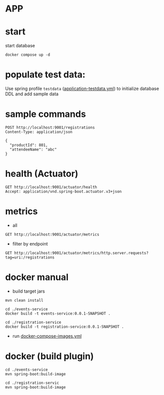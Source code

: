 APP
===

start
===
start database
```shell
docker compose up -d
```

populate test data:
===
Use spring profile `testdata` ([application-testdata.yml](events-service/src/main/resources/application-testdata.yml)) to initialize database DDL and add sample data

sample commands
===
```http request
POST http://localhost:9001/registrations
Content-Type: application/json

{
  "productId": 801,
  "attendeeName": "abc"
}
```

health (Actuator)
===
```http request
GET http://localhost:9001/actuator/health
Accept: application/vnd.spring-boot.actuator.v3+json
```

metrics
===
* all
```http request
GET http://localhost:9001/actuator/metrics
```
* filter by endpoint
```http request
GET http://localhost:9001/actuator/metrics/http.server.requests?tag=uri:/registrations
```

docker manual
===
* build target jars
```shell
mvn clean install
```
```shell
cd ./events-service
docker build -t events-service:0.0.1-SNAPSHOT .
```
```shell
cd ./registration-service
docker build -t registration-service:0.0.1-SNAPSHOT .
```
* run [docker-compose-images.yml](docker-compose-images.yml)

docker (build plugin)
===
```shell
cd ./events-service
mvn spring-boot:build-image
```
```shell
cd ./registration-servic
mvn spring-boot:build-image
```